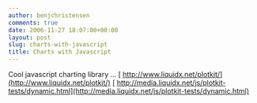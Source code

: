 ```yaml
---
author: benjchristensen
comments: true
date: 2006-11-27 18:07:00+00:00
layout: post
slug: charts-with-javascript
title: Charts with Javascript
---
```


Cool javascript charting library ...
[
http://www.liquidx.net/plotkit/](http://www.liquidx.net/plotkit/)
[
http://media.liquidx.net/js/plotkit-tests/dynamic.html](http://media.liquidx.net/js/plotkit-tests/dynamic.html)
